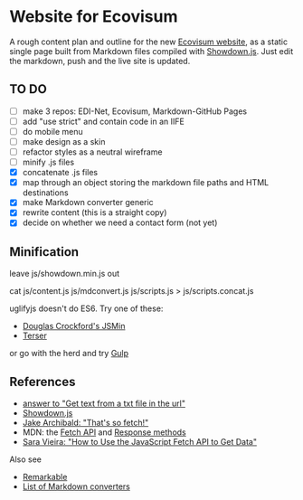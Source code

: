 # Website for Ecovisum

A rough content plan and outline for the new [Ecovisum website](https://daveeveritt.github.io/ecovisum-site/), as a static single page built from Markdown files compiled with [Showdown.js](https://github.com/showdownjs/showdown/wiki/Showdown-options). Just edit the markdown, push and the live site is updated.

## TO DO

- [ ] make 3 repos: EDI-Net, Ecovisum, Markdown-GitHub Pages
- [ ] add "use strict" and contain code in an IIFE
- [ ] do mobile menu
- [ ] make design as a skin
- [ ] refactor styles as a neutral wireframe
- [ ] minify .js files
- [x] concatenate .js files
- [x] map through an object storing the markdown file paths and HTML destinations
- [x] make Markdown converter generic
- [x] rewrite content (this is a straight copy)
- [x] decide on whether we need a contact form (not yet)

## Minification

leave js/showdown.min.js out

cat js/content.js js/mdconvert.js js/scripts.js > js/scripts.concat.js

uglifyjs doesn't do ES6. Try one of these:

- [Douglas Crockford's JSMin](http://www.crockford.com/javascript/jsmin.html)
- [Terser](https://github.com/terser-js/terser/blob/master/README.md)

or go with the herd and try [Gulp](https://codehangar.io/concatenate-and-minify-javascript-with-gulp/)

## References

- [answer to "Get text from a txt file in the url"](https://stackoverflow.com/a/39758157/123033)
- [Showdown.js](http://showdownjs.com/)
- [Jake Archibald: "That's so fetch!"](https://jakearchibald.com/2015/thats-so-fetch/)
- MDN: the [Fetch API](https://developer.mozilla.org/en-US/docs/Web/API/Fetch_API) and [Response methods](https://developer.mozilla.org/en-US/docs/Web/API/Response)
- [Sara Vieira: "How to Use the JavaScript Fetch API to Get Data"](https://scotch.io/tutorials/how-to-use-the-javascript-fetch-api-to-get-data)

Also see

- [Remarkable](https://ourcodeworld.com/articles/read/396/how-to-convert-markdown-to-html-in-javascript-using-remarkable)
- [List of Markdown converters](https://stackoverflow.com/questions/1319657/javascript-to-convert-markdown-textile-to-html-and-ideally-back-to-markdown-t/40066280#40066280)
